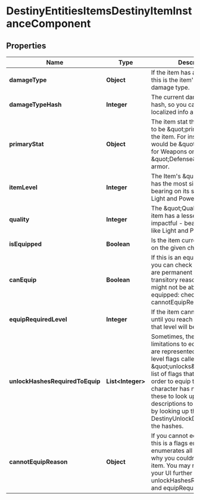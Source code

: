 
# DestinyEntitiesItemsDestinyItemInstanceComponent

## Properties
Name | Type | Description | Notes
------------ | ------------- | ------------- | -------------
**damageType** | **Object** | If the item has a damage type, this is the item&#39;s current damage type. |  [optional]
**damageTypeHash** | **Integer** | The current damage type&#39;s hash, so you can look up localized info and icons for it. |  [optional]
**primaryStat** | **Object** | The item stat that we consider to be \&quot;primary\&quot; for the item. For instance, this would be \&quot;Attack\&quot; for Weapons or \&quot;Defense\&quot; for armor. |  [optional]
**itemLevel** | **Integer** | The Item&#39;s \&quot;Level\&quot; has the most significant bearing on its stats, such as Light and Power. |  [optional]
**quality** | **Integer** | The \&quot;Quality\&quot; of the item has a lesser - but still impactful - bearing on stats like Light and Power. |  [optional]
**isEquipped** | **Boolean** | Is the item currently equipped on the given character? |  [optional]
**canEquip** | **Boolean** | If this is an equippable item, you can check it here. There are permanent as well as transitory reasons why an item might not be able to be equipped: check cannotEquipReason for details. |  [optional]
**equipRequiredLevel** | **Integer** | If the item cannot be equipped until you reach a certain level, that level will be reflected here. |  [optional]
**unlockHashesRequiredToEquip** | **List&lt;Integer&gt;** | Sometimes, there are limitations to equipping that are represented by character-level flags called \&quot;unlocks\&quot;.  This is a list of flags that they need in order to equip the item that the character has not met. Use these to look up the descriptions to show in your UI by looking up the relevant DestinyUnlockDefinitions for the hashes. |  [optional]
**cannotEquipReason** | **Object** | If you cannot equip the item, this is a flags enum that enumerates all of the reasons why you couldn&#39;t equip the item. You may need to refine your UI further by using unlockHashesRequiredToEquip and equipRequiredLevel. |  [optional]



